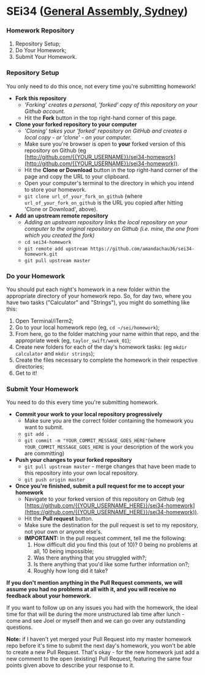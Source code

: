 # SEi34 ([General Assembly, Sydney](https://generalassemb.ly/sydney))
### Homework Repository

1. Repository Setup;
2. Do Your Homework;
3. Submit Your Homework.

### Repository Setup

You only need to do this once, not every time you're submitting homework!

- **Fork this repository**
    + *'Forking' creates a personal, 'forked' copy of this repository on your Github account.*  
    + Hit the **Fork** button in the top right-hand corner of this page.
- **Clone your forked repository to your computer**
    + *'Cloning' takes your 'forked' repository on GitHub and creates a local copy - or 'clone' - on your computer.*
    + Make sure you're browser is open to **your** forked version of this repository on Github (eg [http://github.com/{{YOUR_USERNAME}}/sei34-homework](http://github.com/{{YOUR_USERNAME}}/sei34-homework)).
    + Hit the **Clone or Download** button in the top right-hand corner of the page and copy the URL to your clipboard.
    + Open your computer's terminal to the directory in which you intend to store your homework.
    + `git clone url_of_your_fork_on_github` (where `url_of_your_fork_on_github` is the URL you copied after hitting 'Clone or Download', above).
- **Add an upstream remote repository**
    +  *Adding an upstream repository links the local repository on your computer to the original repository on Github (i.e. mine, the one from which you created the fork)*
    + `cd sei34-homework`
    + `git remote add upstream https://github.com/amandachau36/sei34-homework.git`
    + `git pull upstream master`

### Do your Homework

You should put each night's homework in a new folder within the appropriate directory of your homework repo. So, for day two, where you have two tasks ("Calculator" and "Strings"), you might do something like this:

1. Open Terminal/iTerm2;
2. Go to your local homework repo (eg, `cd ~/sei/homework`);
3. From here, go to the folder matching your name within that repo, and the appropriate week (eg, `taylor_swift/week_01`);
4. Create new folders for each of the day's homework tasks: (eg `mkdir calculator` and `mkdir strings`);
5. Create the files necessary to complete the homework in their respective directories;
6. Get to it!

### Submit Your Homework

You need to do this every time you're submitting homework.

- **Commit your work to your local repository progressively**
    + Make sure you are the correct folder containing the homework you want to submit.
    + `git add .`
    + `git commit -m "YOUR_COMMIT_MESSAGE_GOES_HERE"`(where `YOUR_COMMIT_MESSAGE_GOES_HERE` is your description of the work you are committing)
- **Push your changes to your forked repository**
    + `git pull upstream master` - merge changes that have been made to this repository into your own local repository.
    + `git push origin master`
- **Once you're finished, submit a pull request for me to accept your homework**
    + Navigate to your forked version of this repository on Github (eg [https://github.com/{{YOUR_USERNAME_HERE}}/sei34-homework](https://github.com/{{YOUR_USERNAME_HERE}}/sei34-homework)).
    + Hit the **Pull request** button.
    + Make sure the destination for the pull request is set to my repository, not your own or anyone else's.
    - **IMPORTANT:** In the pull request comment, tell me the following:
        1. How difficult did you find this (out of 10)? 0 being no problems at all, 10 being impossible;
        2. Was there anything that you struggled with?;
        3. Is there anything that you'd like some further information on?;
        4. Roughly how long did it take?

**If you don't mention anything in the Pull Request comments, we will assume you had no problems at all with it, and you will receive no feedback about your homework.**

If you want to follow up on any issues you had with the homework, the ideal time for that will be during the more unstructured lab time after lunch - come and see Joel or myself then and we can go over any outstanding questions.

**Note:** if I haven't yet merged your Pull Request into my master homework repo before it's time to submit the next day's homework, you won't be able to create a new Pull Request. That's okay - for the new homework just add a new comment to the open (existing) Pull Request, featuring the same four points given above to describe your response to it.

